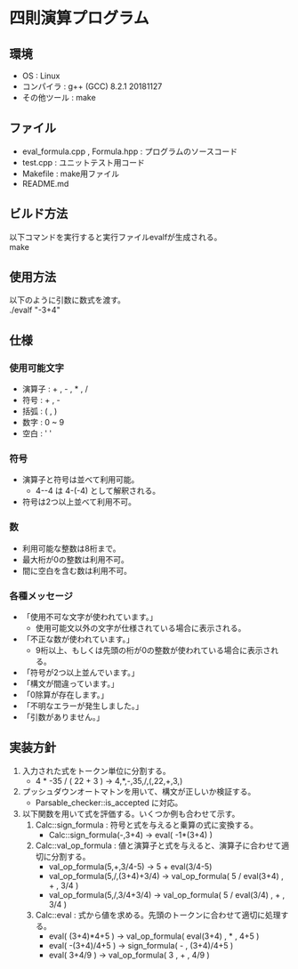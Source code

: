 # 四則演算プログラム
## 環境
* OS : Linux  
* コンパイラ : g++ (GCC) 8.2.1 20181127  
* その他ツール : make  

## ファイル
* eval_formula.cpp , Formula.hpp : プログラムのソースコード
* test.cpp : ユニットテスト用コード
* Makefile : make用ファイル
* README.md

## ビルド方法
以下コマンドを実行すると実行ファイルevalfが生成される。  
make

## 使用方法
以下のように引数に数式を渡す。  
./evalf "-3+4"

## 仕様
### 使用可能文字
* 演算子 : + , - , * , /
* 符号 : + , -
* 括弧 : ( , )
* 数字 : 0 ~ 9
* 空白 : ' '

### 符号
* 演算子と符号は並べて利用可能。
  - 4--4 は 4-(-4) として解釈される。
* 符号は2つ以上並べて利用不可。

### 数
* 利用可能な整数は8桁まで。
* 最大桁が0の整数は利用不可。
* 間に空白を含む数は利用不可。

### 各種メッセージ
* 「使用不可な文字が使われています。」
  - 使用可能文以外の文字が仕様されている場合に表示される。
* 「不正な数が使われています。」
  - 9桁以上、もしくは先頭の桁が0の整数が使われている場合に表示される。
* 「符号が2つ以上並んでいます。」
* 「構文が間違っています。」
* 「0除算が存在します。」
* 「不明なエラーが発生しました。」
* 「引数がありません。」

## 実装方針
1. 入力された式をトークン単位に分割する。
   - 4 * -35 / ( 22 + 3 )  ->  4,*,-,35,/,(,22,+,3,) 
2. プッシュダウンオートマトンを用いて、構文が正しいか検証する。
   - Parsable_checker::is_accepted に対応。
3. 以下関数を用いて式を評価する。いくつか例も合わせて示す。
   1. Calc::sign_formula : 符号と式を与えると乗算の式に変換する。
      * Calc::sign_formula(-,3+4)  ->  eval( -1*(3+4) )
   2. Calc::val_op_formula : 値と演算子と式を与えると、演算子に合わせて適切に分割する。
      * val_op_formula(5,+,3/4-5)  ->  5 + eval(3/4-5)
      * val_op_formula(5,/,(3+4)+3/4)  ->  val_op_formula( 5 / eval(3+4) , + , 3/4 )
      * val_op_formula(5,/,3/4+3/4)  ->  val_op_formula( 5 / eval(3/4) , + , 3/4 )
   3. Calc::eval : 式から値を求める。先頭のトークンに合わせて適切に処理する。
      * eval( (3+4)*4+5 )  ->  val_op_formula( eval(3+4) , * , 4+5 )
      * eval( -(3+4)/4+5 )  -> sign_formula( - , (3+4)/4+5 )
      * eval( 3+4/9 )  ->  val_op_formula( 3 , + , 4/9 )

